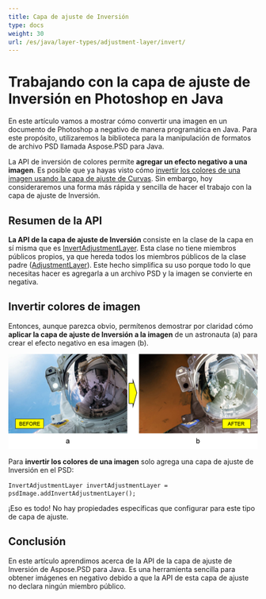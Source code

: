 ```yaml
---
title: Capa de ajuste de Inversión
type: docs
weight: 30
url: /es/java/layer-types/adjustment-layer/invert/
---
```


# Trabajando con la capa de ajuste de Inversión en Photoshop en Java

En este artículo vamos a mostrar cómo convertir una imagen en un documento de Photoshop a negativo de manera programática en Java. Para este propósito, utilizaremos la biblioteca para la manipulación de formatos de archivo PSD llamada Aspose.PSD para Java.

La API de inversión de colores permite **agregar un efecto negativo a una imagen**. Es posible que ya hayas visto cómo [invertir los colores de una imagen usando la capa de ajuste de Curvas](/psd/es/java/layer-types/adjustment-layer/curves/). Sin embargo, hoy consideraremos una forma más rápida y sencilla de hacer el trabajo con la capa de ajuste de Inversión.

## Resumen de la API

**La API de la capa de ajuste de Inversión** consiste en la clase de la capa en sí misma que es [InvertAdjustmentLayer](https://reference.aspose.com/psd/java/com.aspose.psd.fileformats.psd.layers.adjustmentlayers/InvertAdjustmentLayer). Esta clase no tiene miembros públicos propios, ya que hereda todos los miembros públicos de la clase padre ([AdjustmentLayer](https://reference.aspose.com/psd/java/com.aspose.psd.fileformats.psd.layers.adjustmentlayers/AdjustmentLayer)). Este hecho simplifica su uso porque todo lo que necesitas hacer es agregarla a un archivo PSD y la imagen se convierte en negativa.

## Invertir colores de imagen

Entonces, aunque parezca obvio, permítenos demostrar por claridad cómo **aplicar la capa de ajuste de Inversión a la imagen** de un astronauta (a) para crear el efecto negativo en esa imagen (b).

![Ejemplo de capa de ajuste Invertir Antes y Después](invert-adjustment-layer-figure-1.png)

Para **invertir los colores de una imagen** solo agrega una capa de ajuste de Inversión en el PSD:

    InvertAdjustmentLayer invertAdjustmentLayer = psdImage.addInvertAdjustmentLayer();

¡Eso es todo! No hay propiedades específicas que configurar para este tipo de capa de ajuste.

## Conclusión

En este artículo aprendimos acerca de la API de la capa de ajuste de Inversión de Aspose.PSD para Java. Es una herramienta sencilla para obtener imágenes en negativo debido a que la API de esta capa de ajuste no declara ningún miembro público.
